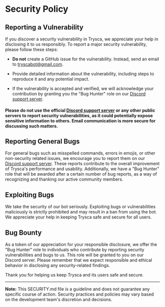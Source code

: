 # Security Policy

## Reporting a Vulnerability

If you discover a security vulnerability in Trysca, we appreciate your help in disclosing it to us responsibly. To report a major security vulnerability, please follow these steps:

- **Do not** create a GitHub issue for the vulnerability. Instead, send an email to tryscabot@gmail.com.

- Provide detailed information about the vulnerability, including steps to reproduce it and any potential impact.

- If the vulnerability is accepted and verified, we will acknowledge your contribution by granting you the "Bug Hunter" role on our [Discord support server](https://discord.gg/egvmz5NjSZ).

#### Please do **not** use the official [Discord support server](https://discord.gg/egvmz5NjSZ) or any other public servers to report security vulnerabilities, as it could potentially expose sensitive information to others. Email communication is more secure for discussing such matters.

## Reporting General Bugs

For general bugs such as misspelled commands, errors in emojis, or other non-security related issues, we encourage you to report them on our [Discord support server](https://discord.gg/egvmz5NjSZ). These reports contribute to the overall improvement of Trysca's performance and usability.
Additionally, we have a "Bug Hunter" role that will be awarded after a certain number of bug reports, as a way of recognizing and thanking our active community members.

## Exploiting Bugs

We take the security of our bot seriously. Exploiting bugs or vulnerabilities maliciously is strictly prohibited and may result in a ban from using the bot. We appreciate your help in keeping Trysca safe and secure for all users.

## Bug Bounty

As a token of our appreciation for your responsible disclosure, we offer the "Bug Hunter" role to individuals who contribute by reporting security vulnerabilities and bugs to us. This role will be granted to you on our Discord server.
Please remember that we expect responsible and ethical behavior in disclosing any security-related findings.

Thank you for helping us keep Trysca and its users safe and secure.

---
**Note:** This SECURITY.md file is a guideline and does not guarantee any specific course of action. Security practices and policies may vary based on the development team's discretion and decisions.
